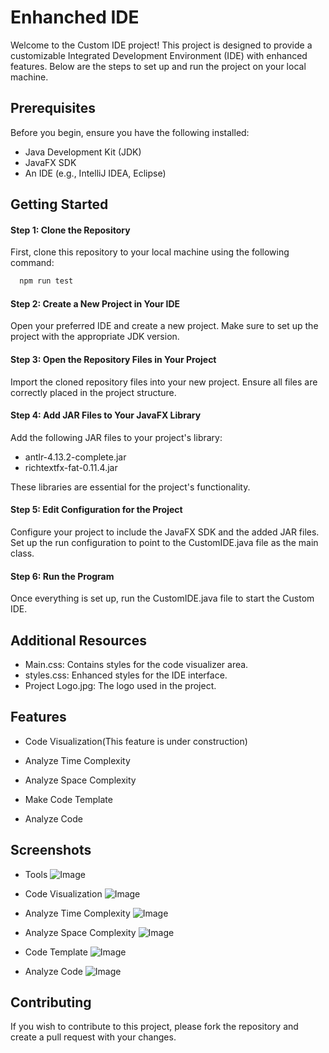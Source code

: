 # Enhanched IDE

Welcome to the Custom IDE project! This project is designed to provide a customizable Integrated Development Environment (IDE) with enhanced features. Below are the steps to set up and run the project on your local machine.

## Prerequisites

Before you begin, ensure you have the following installed:

- Java Development Kit (JDK)
- JavaFX SDK
- An IDE (e.g., IntelliJ IDEA, Eclipse)

## Getting Started

#### Step 1: Clone the Repository

First, clone this repository to your local machine using the following command:

```bash
  npm run test
```

#### Step 2: Create a New Project in Your IDE

Open your preferred IDE and create a new project. Make sure to set up the project with the appropriate JDK version.


#### Step 3: Open the Repository Files in Your Project

Import the cloned repository files into your new project. Ensure all files are correctly placed in the project structure.


#### Step 4: Add JAR Files to Your JavaFX Library

Add the following JAR files to your project's library:
- antlr-4.13.2-complete.jar
- richtextfx-fat-0.11.4.jar

These libraries are essential for the project's functionality.


#### Step 5: Edit Configuration for the Project

Configure your project to include the JavaFX SDK and the added JAR files. Set up the run configuration to point to the CustomIDE.java file as the main class.

#### Step 6: Run the Program

Once everything is set up, run the CustomIDE.java file to start the Custom IDE.


## Additional Resources
- Main.css: Contains styles for the code visualizer area.
- styles.css: Enhanced styles for the IDE interface.
- Project Logo.jpg: The logo used in the project.


## Features

- Code Visualization(This feature is under construction)

- Analyze Time Complexity
- Analyze Space Complexity
- Make Code Template
- Analyze Code


## Screenshots
- Tools
![Image](https://github.com/user-attachments/assets/8586314d-a508-4ea0-9300-c4ee8a2cabc4)

- Code Visualization
![Image](https://github.com/user-attachments/assets/e2564b44-6b4e-4cb3-8e55-de44a08ab38e)



- Analyze Time Complexity
![Image](https://github.com/user-attachments/assets/20b884b4-f759-4b5b-ae6e-3fe00f7c141f)


- Analyze Space Complexity
![Image](https://github.com/user-attachments/assets/35a183c1-1cd5-419e-abd4-93ab9b246c35)


- Code Template
![Image](https://github.com/user-attachments/assets/cf1cd10f-a853-4972-8535-cb221422bd7e)

- Analyze Code
![Image](https://github.com/user-attachments/assets/3f3291cc-ab5d-4436-a8cd-a96e1f8c3cac)


## Contributing

If you wish to contribute to this project, please fork the repository and create a pull request with your changes.
